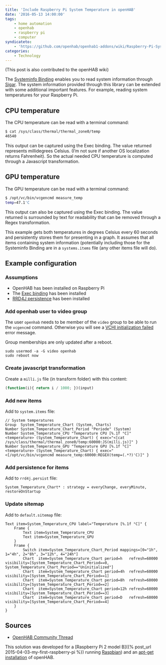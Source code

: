 ```yaml
---
title: 'Include Raspberry Pi System Temperature in openHAB'
date: '2016-05-13 14:00:00'
tags:
    - home automation
    - openhab
    - raspberry pi
    - computer
syndicateto: 
    - 'https://github.com/openhab/openhab1-addons/wiki/Raspberry-Pi-System-Temperature'
categories:
    - Technology
---
```


(This post is also contributed to the openHAB wiki)

The [Systeminfo Binding](https://github.com/openhab/openhab/wiki/Systeminfo-Binding) enables you to read system information through [Sigar](http://sigar.hyperic.com/). The system information provided through this library can be extended with some additional important features. For example, reading system temperatures for your Raspberry Pi.

## CPU temperature

The CPU temperature can be read with a terminal command:

 ```bash
$ cat /sys/class/thermal/thermal_zone0/temp
46540
```

This output can be captured using the Exec binding. The value returned represents millidegrees Celsius. (I’m not sure if another OS localization returns Fahrenheit). So the actual needed CPU temperature is computed through a Javascript transformation.

## GPU temperature

The GPU temperature can be read with a terminal command:

 ```bash
$ /opt/vc/bin/vcgencmd measure_temp
temp=47.1'C
```

This output can also be captured using the Exec binding. The value returned is surrounded by text for readability that can be removed through a Regex transformation.

This example gets both temperatures in degrees Celsius every 60 seconds and persistently stores them for presenting in a graph. It assumes that all items containing system information (potentially including those for the Systeminfo Binding are in a `systems.items` file (any other items file will do).

## Example configuration

### Assumptions

- OpenHAB has been installed on Raspberry Pi
- The [Exec binding](https://github.com/openhab/openhab/wiki/Exec-Binding) has been installed
- [RRD4J persistence](https://github.com/openhab/openhab/wiki/RRD4J-persistence) has been installed

### Add openhab user to video group

The user `openhab` needs to be member of the `video` group to be able to run the `vcgencmd` command. Otherwise you will see a [VCHI initialization failed](http://raspberrypi.stackexchange.com/questions/7546/munin-node-plugins-vchi-initialization-failed) error message.

Group memberships are only updated after a reboot.

```shell
sudo usermod -a -G video openhab
sudo reboot now
```

### Create javascript transformation

Create a `milli.js` file (in transform folder) with this content:

 ```javascript
(function(i){ return i / 1000; })(input)
```

### Add new items

Add to `system.items` file:

```text
// System temperatures
Group  System_Temperature_Chart (System, Charts)
Number System_Temperature_Chart_Period "Periode" (System)
Number System_Temperature_CPU "Temperature CPU [%.1f °C]" <temperature> (System_Temperature_Chart) { exec="<[cat /sys/class/thermal/thermal_zone0/temp:60000:JS(milli.js)]" }
Number System_Temperature_GPU "Temperature GPU [%.1f °C]" <temperature> (System_Temperature_Chart) { exec="<[/opt/vc/bin/vcgencmd measure_temp:60000:REGEX(temp=(.*?)'C)]" }
```

### Add persistence for items

Add to `rrd4j.persist` file:

```text
System_Temperature_Chart* : strategy = everyChange, everyMinute, restoreOnStartup
```

### Update sitemap

Add to `default.sitemap` file:

```text
Text item=System_Temperature_CPU label="Temperature [%.1f °C]" {
    Frame {
        Text item=System_Temperature_CPU
        Text item=System_Temperature_GPU
    }
    Frame {
        Switch item=System_Temperature_Chart_Period mappings=[0="1h", 1="4h", 2="8h", 3="12h", 4="24h"]
        Chart  item=System_Temperature_Chart period=h   refresh=60000 visibility=[System_Temperature_Chart_Period==0, System_Temperature_Chart_Period=="Uninitialized"]
        Chart  item=System_Temperature_Chart period=4h  refresh=60000 visibility=[System_Temperature_Chart_Period==1]
        Chart  item=System_Temperature_Chart period=8h  refresh=60000 visibility=[System_Temperature_Chart_Period==2]
        Chart  item=System_Temperature_Chart period=12h refresh=60000 visibility=[System_Temperature_Chart_Period==3]
        Chart  item=System_Temperature_Chart period=D   refresh=60000 visibility=[System_Temperature_Chart_Period==4]
    }
}
```

## Sources

- [OpenHAB Community Thread](https://community.openhab.org/t/4964)

This solution was developed for a [Raspberry Pi 2 model B]({% post\_url 2015-04-03-my-first-raspberry-pi %}) running [Raspbian](https://www.raspberrypi.org/downloads/raspbian/)) and an [apt-get installation](https://github.com/openhab/openhab/wiki/Linux-and-OS-X#apt-get) of openHAB.
